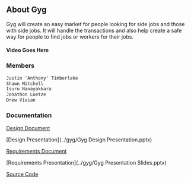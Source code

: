 ## About Gyg

Gyg will create an easy market for people looking for side jobs and those with side
jobs. It will handle the transactions and also help create a safe way for people to find jobs or
workers for their jobs. 

#### Video Goes Here

### Members

```markdown
Justin 'Anthony' Timberlake
Shawn Mitchell
Isuru Nanayakkara
Jonathon Luetze
Drew Vivian
```

### Documentation

[Design Document](../gyg/Design.pdf)

[Design Presentation](../gyg/Gyg Design Presentation.pptx)

[Requirements Document](../gyg/Requirements.pdf)

[Requirements Presentation](../gyg/Gyg Presentation Slides.pptx)

[Source Code](https://github.com/gyg-inc/gyg-android)
